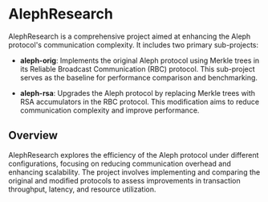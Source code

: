 # AlephResearch

AlephResearch is a comprehensive project aimed at enhancing the Aleph protocol's communication complexity. It includes two primary sub-projects:

- **aleph-orig**: Implements the original Aleph protocol using Merkle trees in its Reliable Broadcast Communication (RBC) protocol. This sub-project serves as the baseline for performance comparison and benchmarking.

- **aleph-rsa**: Upgrades the Aleph protocol by replacing Merkle trees with RSA accumulators in the RBC protocol. This modification aims to reduce communication complexity and improve performance.

## Overview

AlephResearch explores the efficiency of the Aleph protocol under different configurations, focusing on reducing communication overhead and enhancing scalability. The project involves implementing and comparing the original and modified protocols to assess improvements in transaction throughput, latency, and resource utilization.

  
